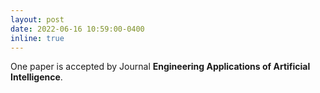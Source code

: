 ```yaml
---
layout: post
date: 2022-06-16 10:59:00-0400
inline: true
---
```


One paper is accepted by Journal **Engineering Applications of Artificial Intelligence**.